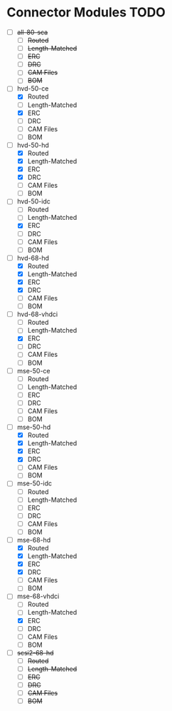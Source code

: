 # Connector Modules TODO

- [ ] ~~all-80-sca~~
  - [ ] ~~Routed~~
  - [ ] ~~Length-Matched~~
  - [ ] ~~ERC~~
  - [ ] ~~DRC~~
  - [ ] ~~CAM Files~~
  - [ ] ~~BOM~~
- [ ] hvd-50-ce
  - [x] Routed
  - [ ] Length-Matched
  - [x] ERC
  - [ ] DRC
  - [ ] CAM Files
  - [ ] BOM
- [ ] hvd-50-hd
  - [x] Routed
  - [x] Length-Matched
  - [x] ERC
  - [x] DRC
  - [ ] CAM Files
  - [ ] BOM
- [ ] hvd-50-idc
  - [ ] Routed
  - [ ] Length-Matched
  - [x] ERC
  - [ ] DRC
  - [ ] CAM Files
  - [ ] BOM
- [ ] hvd-68-hd
  - [x] Routed
  - [x] Length-Matched
  - [x] ERC
  - [x] DRC
  - [ ] CAM Files
  - [ ] BOM
- [ ] hvd-68-vhdci
  - [ ] Routed
  - [ ] Length-Matched
  - [x] ERC
  - [ ] DRC
  - [ ] CAM Files
  - [ ] BOM
- [ ] mse-50-ce
  - [ ] Routed
  - [ ] Length-Matched
  - [ ] ERC
  - [ ] DRC
  - [ ] CAM Files
  - [ ] BOM
- [ ] mse-50-hd
  - [x] Routed
  - [x] Length-Matched
  - [x] ERC
  - [x] DRC
  - [ ] CAM Files
  - [ ] BOM
- [ ] mse-50-idc
  - [ ] Routed
  - [ ] Length-Matched
  - [ ] ERC
  - [ ] DRC
  - [ ] CAM Files
  - [ ] BOM
- [ ] mse-68-hd
  - [x] Routed
  - [x] Length-Matched
  - [x] ERC
  - [x] DRC
  - [ ] CAM Files
  - [ ] BOM
- [ ] mse-68-vhdci
  - [ ] Routed
  - [ ] Length-Matched
  - [X] ERC
  - [ ] DRC
  - [ ] CAM Files
  - [ ] BOM
- [ ] ~~scsi2-68-hd~~
  - [ ] ~~Routed~~
  - [ ] ~~Length-Matched~~
  - [ ] ~~ERC~~
  - [ ] ~~DRC~~
  - [ ] ~~CAM Files~~
  - [ ] ~~BOM~~
